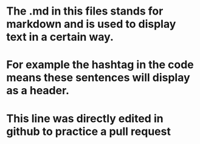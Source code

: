 # The .md in this files stands for markdown and is used to display text in a certain way.
# For example the hashtag in the code means these sentences will display as a header.
# This line was directly edited in github to practice a pull request


